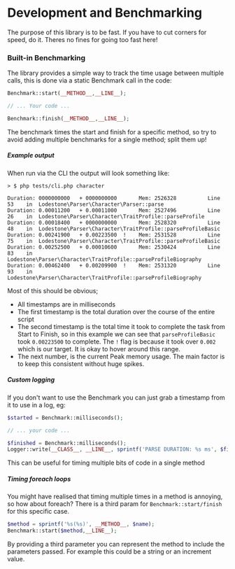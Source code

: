 # Development and Benchmarking

The purpose of this library is to be fast. If you have to cut corners for speed, do it. Theres no fines for going too fast here!

### Built-in Benchmarking

The library provides a simple way to track the time usage between multiple calls, this is done via a static Benchmark call in the code:

```php
Benchmark::start(__METHOD__,__LINE__);

// ... Your code ...

Benchmark::finish(__METHOD__,__LINE__);
```

The benchmark times the start and finish for a specific method, so try to avoid adding multiple benchmarks for a single method; split them up!

##### Example output

When run via the CLI the output will look something like:

```
> $ php tests/cli.php character

Duration: 0000000000   + 0000000000       Mem: 2526328          Line 53    in  Lodestone\Parser\Character\Parser::parse
Duration: 0.00011200   + 0.00011000       Mem: 2527496          Line 26    in  Lodestone\Parser\Character\TraitProfile::parseProfile
Duration: 0.00018400   + 0000000000       Mem: 2528320          Line 48    in  Lodestone\Parser\Character\TraitProfile::parseProfileBasic
Duration: 0.00241900   + 0.00223500  !    Mem: 2531528          Line 75    in  Lodestone\Parser\Character\TraitProfile::parseProfileBasic
Duration: 0.00252500   + 0.00010600       Mem: 2530424          Line 83    in  Lodestone\Parser\Character\TraitProfile::parseProfileBiography
Duration: 0.00462400   + 0.00209900  !    Mem: 2531320          Line 93    in  Lodestone\Parser\Character\TraitProfile::parseProfileBiography
```

Most of this should be obvious;

- All timestamps are in milliseconds
- The first timestamp is the total duration over the course of the entire script
- The second timestamp is the total time it took to complete the task from Start to Finish, so in this example we can see that `parseProfileBasic` took `0.00223500` to complete. The `!` flag is because it took over `0.002` which is our target. It is okay to hover around this range.
- The next number, is the current Peak memory usage. The main factor is to keep this consistent without huge spikes.

##### Custom logging

If you don't want to use the Benchmark you can just grab a timestamp from it to use in a log, eg:

```php
$started = Benchmark::milliseconds();

// ... your code ...

$finished = Benchmark::milliseconds();
Logger::write(__CLASS__, __LINE__, sprintf('PARSE DURATION: %s ms', $finished - $started));
```

This can be useful for timing multiple bits of code in a single method


##### Timing foreach loops

You might have realised that timing multiple times in a method is annoying, so how about foreach? There is a third param for `Benchmark::start/finish` for this specific case.

```php
$method = sprintf('%s(%s)', __METHOD__, $name);
Benchmark::start($method,__LINE__);
```

By providing a third parameter you can represent the method to include the parameters passed. For example this could be a string or an increment value.



